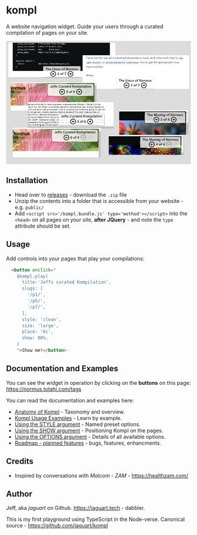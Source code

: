 # kompl

A website navigation widget. Guide your users through a curated compilation of pages on your site.

![Kompilation in Action](doc/kompl-example-001.jpg)

## Installation

* Head over to [releases](https://github.com/jaguart/kompl/releases) - download the `.zip` file
* Unzip the contents into a folder that is accessible from your website - e.g. `public/`
* Add `<script src='/kompl.bundle.js' type='method'></script>` into the `<head>` on all pages on your site, **after JQuery** - and note the `type` attribute should be set.

## Usage

Add controls into your pages that play your compilations:

```html
  <button onclick="
    $kompl.play(
      title:'Jeffs curated Kompilation',
      slugs: [
        '/p1/',
        '/p5/',
        '/p7/',
      ],
      style: 'clean',
      size: 'large',
      place: 'bc',
      show: 80%,
    )
    ">Show me!</button>
```

## Documentation and Examples

You can see the widget in operation by clicking on the **buttons** on this page: https://normus.totahi.com/tags

You can read the documentation and examples here:
* [Anatomy of Kompl](doc/widget-anatomy.md) - Taxonomy and overview.
* [Kompl Usage Examples](doc/example-usage.md) - Learn by example.
* [Using the STYLE argument](doc/example-style.md) - Named preset options.
* [Using the SHOW argument](doc/example-show.md) - Positioning Kompl on the pages.
* [Using the OPTIONS argument](doc/example-options.md) - Details of all available options.
* [Roadmap - planned features](doc/widget-roadmap.md) - bugs, features, enhancments.


## Credits

* Inspired by conversations with *Malcom - ZAM* - https://healthzam.com/

## Author

Jeff, aka *jaguart* on Github. https://jaguart.tech - dabbler.

This is my first playground using TypeScript in the Node-verse. Canonical source - https://github.com/jaguart/kompl
